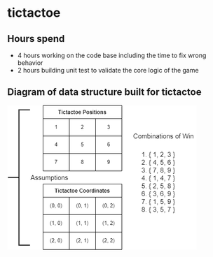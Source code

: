 # tictactoe

## Hours spend
- 4 hours working on the code base including the time to fix wrong behavior
- 2 hours building unit test to validate the core logic of the game

## Diagram of data structure built for tictactoe
![](tictactoe.drawio.png)
